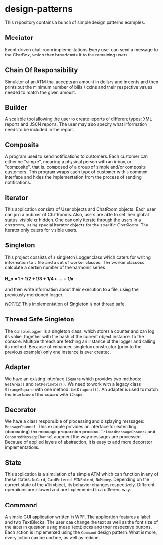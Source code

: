 # design-patterns
This repository contains a bunch of simple design patterns examples.

## Mediator
Event-driven chat-room implementations
Every user can send a message to the ChatBox, which then broadcasts it to the remaining users.

## Chain Of Responsibility
Simulator of an ATM that accepts an amount in dollars and in cents and then prints out the minimum
number of bills / coins and their respective values needed to match the given amount.

## Builder
A scalable tool allowing the user to create reports of different types: XML reports and JSON reports.
The user may also specify what information needs to be included in the report.

## Composite
A program used to send notifications to customers. Each customer can either be "simple", meaning a physical person with an inbox, or "composite",
that is, composed of a group of simple and/or composite customers.
This program wraps each type of customer with a common interface and hides the implementation from the process of sending notifications.

## Iterator
This application consists of User objects and ChatRoom objects. Each user can join a nubmer of ChatRooms. Also, users are able to set their
global status: visible or hidden.
One can only iterate through the users in a chatroom, using special Iterator objects for the specific ChatRoom.
The Iterator only caters for visible users.

## Singleton
This project consists of a singleton Logger class which caters for writing information to a file and a set of worker classes.
The worker classess calculate a certain number of the harmonic series
#### H_n = 1 + 1/2 + 1/3 + 1/4 + ... + 1/n
and then write information about their execution
to a file, using the previously mentioned logger.

*NOTICE* This implementation of Singleton is not thread safe.

## Thread Safe Singleton
The `ConsoleLogger` is a singleton class, which stores a counter and can log its value, together with the hash of the current object
instance, to the console. Multiple threads are fetching an instance of the logger and calling its method. Because of enhanced 
singleton constructor (prior to the previous example) only one instance is ever created.

## Adapter
We have an existing interface `ISquare` which provides two methods: `GetArea()` and `GetPerimeter()`. We need to work with
a legacy class `StrangeSquare` with one method: `GetDiagonal()`.
An adapter is used to match the interface of the square with `IShape`.

## Decorator
We have a class responsible of processing and displaying messages: `MessageChannel`. This example provides an interface for extending (decorating) the
message preparation process. `TrimmedMessageChannel` and `CensoredMessageChannel` augment the way messages are processed. Because of applied layers
of abstraction, it is easy to add more decorator implementations.

## State
This application is a simulation of a simple ATM which can function in any of these states: `NoCard`, `CardEntered`. `PINEnterd`, `NoMoney`.
Depending on the current state of the `ATM` object, its behavior changes respectively.
Different operations are allowed and are implemented in a different way.

## Command
A simple GUI application written in WPF. The application features a label and two TextBlocks. The user can change the text
as well as the font size of the label in question using these TextBlocks and their respective buttons.
Each action is implemented using the `Command` design pattern. 
What is more, every action can be undone, as well as redone.